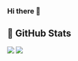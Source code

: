 ### Hi there 👋

## 🚀 GitHub Stats
![](https://raw.githubusercontent.com/zergiocosta/github-stats-transparent/output/generated/overview.svg)
![](https://raw.githubusercontent.com/zergiocosta/github-stats-transparent/output/generated/languages.svg)
